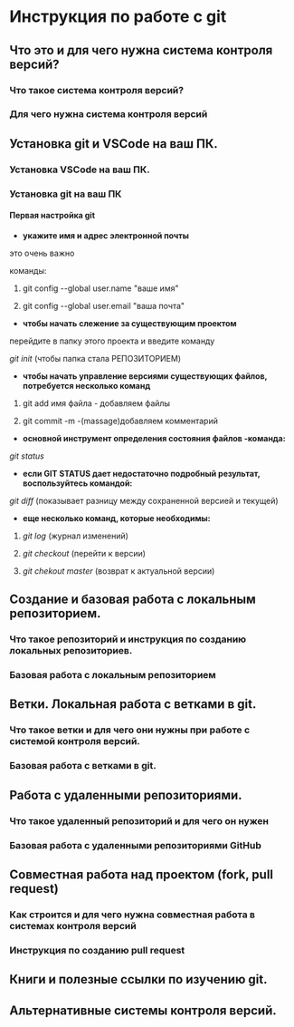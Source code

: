 # Инструкция по работе с git

## Что это и для чего нужна система контроля версий?

### Что такое система контроля версий?

### Для чего нужна система контроля версий

## Установка git и VSCode на ваш ПК.

### Установка VSCode на ваш ПК.

### Установка git на ваш ПК

#### Первая настройка git

* **укажите имя и адрес электронной почты**

это очень важно

команды:

1. git config --global user.name "ваше имя"

2. git config --global user.email "ваша почта"

* **чтобы начать слежение за существующим проектом**

перейдите в папку этого проекта и введите команду

_git init_ (чтобы папка стала РЕПОЗИТОРИЕМ)

* **чтобы начать управление версиями существующих файлов, потребуется несколько команд**

1. git add имя файла - добавляем файлы

2. git commit -m -(massage)добавляем комментарий 

* **основной инструмент определения состояния файлов -команда:**

_git status_ 

* **если GIT STATUS дает недостаточно подробный результат, воспользуйтесь командой:** 

_git diff_ (показывает разницу между сохраненной версией и текущей)

* **еще несколько команд, которые необходимы:**

1. _git log_ (журнал изменений)

2. _git checkout_ (перейти к версии)

3. _git chekout master_ (возврат к актуальной версии)


## Создание и базовая работа с локальным репозиторием.

### Что такое репозиторий и инструкция по созданию локальных репозиториев.

### Базовая работа с локальным репозиторием

## Ветки. Локальная работа с ветками в git.

### Что такое ветки и для чего они нужны при работе с системой контроля версий.

### Базовая работа с ветками в git.

## Работа с удаленными репозиториями.

### Что такое удаленный репозиторий и для чего он нужен

### Базовая работа с удаленными репозиториями GitHub

## Совместная работа над проектом (fork, pull request)

### Как строится и для чего нужна совместная работа в системах контроля версий

### Инструкция по созданию pull request

## Книги и полезные ссылки по изучению git.

## Альтернативные системы контроля версий.
